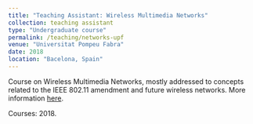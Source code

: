 ```yaml
---
title: "Teaching Assistant: Wireless Multimedia Networks"
collection: teaching assistant
type: "Undergraduate course"
permalink: /teaching/networks-upf
venue: "Universitat Pompeu Fabra"
date: 2018
location: "Bacelona, Spain"
---
```


Course on Wireless Multimedia Networks, mostly addressed to concepts related to the IEEE 802.11 amendment and future wireless networks. More information [here](https://www.upf.edu/en/web/graus/grau-enginyeria-xarxes-telecomunicacio).

Courses: 2018.